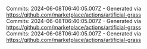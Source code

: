 Commits: 2024-06-08T06:40:05.007Z - Generated via https://github.com/marketplace/actions/artificial-grass
<br>
Commits: 2024-06-08T06:40:05.007Z - Generated via https://github.com/marketplace/actions/artificial-grass
<br>
Commits: 2024-06-08T06:40:05.007Z - Generated via https://github.com/marketplace/actions/artificial-grass
<br>
